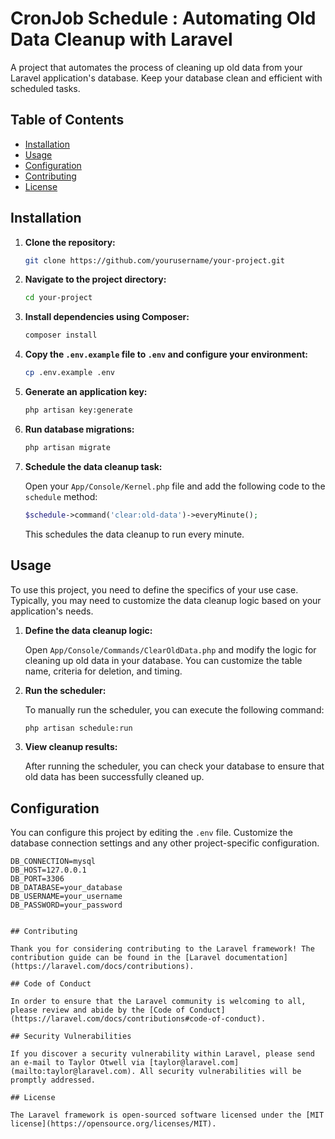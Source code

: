 # CronJob Schedule : Automating Old Data Cleanup with Laravel

A project that automates the process of cleaning up old data from your Laravel application's database. Keep your database clean and efficient with scheduled tasks.

## Table of Contents
- [Installation](#installation)
- [Usage](#usage)
- [Configuration](#configuration)
- [Contributing](#contributing)
- [License](#license)

## Installation

1. **Clone the repository:**

    ```bash
    git clone https://github.com/yourusername/your-project.git
    ```

2. **Navigate to the project directory:**

    ```bash
    cd your-project
    ```

3. **Install dependencies using Composer:**

    ```bash
    composer install
    ```

4. **Copy the `.env.example` file to `.env` and configure your environment:**

    ```bash
    cp .env.example .env
    ```

5. **Generate an application key:**

    ```bash
    php artisan key:generate
    ```

6. **Run database migrations:**

    ```bash
    php artisan migrate
    ```

7. **Schedule the data cleanup task:** 

    Open your `App/Console/Kernel.php` file and add the following code to the `schedule` method:

    ```php
    $schedule->command('clear:old-data')->everyMinute();
    ```

    This schedules the data cleanup to run every minute.

## Usage

To use this project, you need to define the specifics of your use case. Typically, you may need to customize the data cleanup logic based on your application's needs.

1. **Define the data cleanup logic:**

    Open `App/Console/Commands/ClearOldData.php` and modify the logic for cleaning up old data in your database. You can customize the table name, criteria for deletion, and timing.

2. **Run the scheduler:** 

    To manually run the scheduler, you can execute the following command:

    ```bash
    php artisan schedule:run
    ```

3. **View cleanup results:** 

    After running the scheduler, you can check your database to ensure that old data has been successfully cleaned up.

## Configuration

You can configure this project by editing the `.env` file. Customize the database connection settings and any other project-specific configuration.

```dotenv
DB_CONNECTION=mysql
DB_HOST=127.0.0.1
DB_PORT=3306
DB_DATABASE=your_database
DB_USERNAME=your_username
DB_PASSWORD=your_password


## Contributing

Thank you for considering contributing to the Laravel framework! The contribution guide can be found in the [Laravel documentation](https://laravel.com/docs/contributions).

## Code of Conduct

In order to ensure that the Laravel community is welcoming to all, please review and abide by the [Code of Conduct](https://laravel.com/docs/contributions#code-of-conduct).

## Security Vulnerabilities

If you discover a security vulnerability within Laravel, please send an e-mail to Taylor Otwell via [taylor@laravel.com](mailto:taylor@laravel.com). All security vulnerabilities will be promptly addressed.

## License

The Laravel framework is open-sourced software licensed under the [MIT license](https://opensource.org/licenses/MIT).

